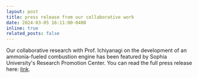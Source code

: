 ```yaml
---
layout: post
title: press release from our collaborative work
date: 2024-03-05 16:11:00-0400
inline: true
related_posts: false
---
```


Our collaborative research with Prof. Ichiyanagi on the development of an ammonia-fueled combustion engine has been featured by Sophia University's Research Promotion Center.  You can read the full press release here: <a href="https://www.sophia.ac.jp/eng/article/news/release/release20240305/">link</a>.  
